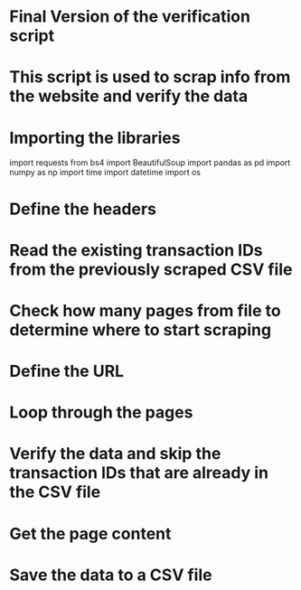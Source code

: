 <!-- read me file for finalVerif.py	-->
# Final Version of the verification script
# This script is used to scrap info from the website and verify the data

# Importing the libraries
import requests
from bs4 import BeautifulSoup
import pandas as pd
import numpy as np
import time
import datetime
import os


# Define the headers
# Read the existing transaction IDs from the previously scraped CSV file
# Check how many pages from file to determine where to start scraping
# Define the URL
# Loop through the pages
# Verify the data and skip the transaction IDs that are already in the CSV file 
# Get the page content
# Save the data to a CSV file


